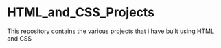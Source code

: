 # HTML_and_CSS_Projects
This repository contains the various projects that i have built using HTML and CSS
